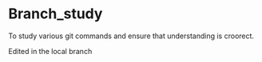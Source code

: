 # Branch_study
To study various git commands and ensure that understanding is croorect.

Edited in the local branch
